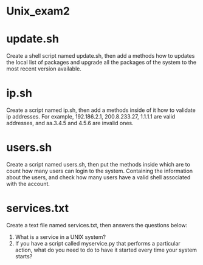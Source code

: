 # Unix_exam2

# update.sh
Create a shell script named update.sh, then add a methods how to updates the local list of packages and upgrade all the packages of the system to the most recent version available.

# ip.sh
Create a script named ip.sh, then add a methods inside of it how to validate ip addresses.
For example, 192.186.2.1, 200.8.233.27, 1.1.1.1 are valid addresses,
and aa.3.4.5 and 4.5.6 are invalid ones.

# users.sh
Create a script named users.sh,
then put the methods inside which are to count how many users can login to the system. Containing the information about the users, and check how many users have a valid shell associated with the account.

# services.txt
Create a text file named services.txt,
then answers the questions below:
1) What is a service in a UNIX system?
2) If you have a script called myservice.py that performs a particular action, what do you need to do to have it started every time your system starts?
  
